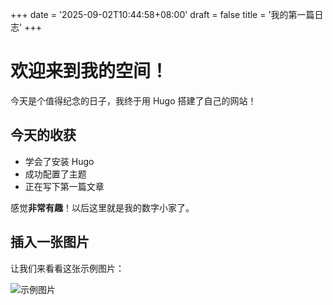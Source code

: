 +++
date = '2025-09-02T10:44:58+08:00'
draft = false
title = '我的第一篇日志'
+++
# 欢迎来到我的空间！

今天是个值得纪念的日子，我终于用 Hugo 搭建了自己的网站！

## 今天的收获

-   学会了安装 Hugo
-   成功配置了主题
-   正在写下第一篇文章

感觉**非常有趣**！以后这里就是我的数字小家了。

## 插入一张图片

让我们来看看这张示例图片：

![示例图片](/images/example.svg)
